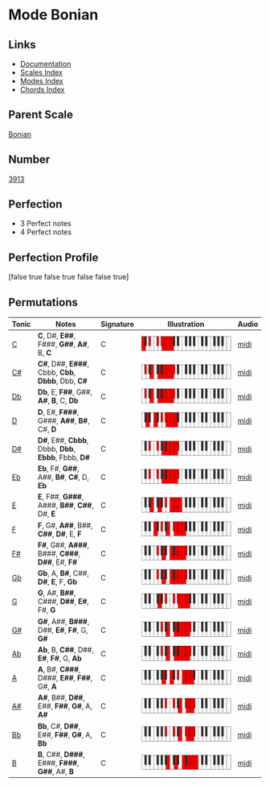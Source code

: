 # Mode Bonian

## Links

- [Documentation](index.md)
- [Scales Index](Scales.md)
- [Modes Index](Modes.md)
- [Chords Index](Chords.md)

## Parent Scale

[Bonian](ScaleBonian.md)

## Number

[3913](https://ianring.com/musictheory/scales/3913)

## Perfection

- 3 Perfect notes
- 4 Perfect notes

## Perfection Profile

[false true false true false false true]

## Permutations

| Tonic | Notes | Signature | Illustration | Audio |
|-------|-------|-----------|--------------|-------|
| [C](ModeCNaturalBonian.md) | **C**, D#, **E##**, F###, **G##**, **A#**, B, **C** | C | ![CNaturalBonian](ModeCNaturalBonian.png) | [midi](https://github.com/edipermadi/music/blob/main/docs/ModeCNaturalBonian.mid?raw=true) |
| [C#](ModeCSharpBonian.md) | **C#**, D##, **E###**, Cbbb, **Cbb**, **Dbbb**, Dbb, **C#** | C | ![CSharpBonian](ModeCSharpBonian.png) | [midi](https://github.com/edipermadi/music/blob/main/docs/ModeCSharpBonian.mid?raw=true) |
| [Db](ModeDFlatBonian.md) | **Db**, E, **F##**, G##, **A#**, **B**, C, **Db** | C | ![DFlatBonian](ModeDFlatBonian.png) | [midi](https://github.com/edipermadi/music/blob/main/docs/ModeDFlatBonian.mid?raw=true) |
| [D](ModeDNaturalBonian.md) | **D**, E#, **F###**, G###, **A##**, **B#**, C#, **D** | C | ![DNaturalBonian](ModeDNaturalBonian.png) | [midi](https://github.com/edipermadi/music/blob/main/docs/ModeDNaturalBonian.mid?raw=true) |
| [D#](ModeDSharpBonian.md) | **D#**, E##, **Cbbb**, Dbbb, **Dbb**, **Ebbb**, Fbbb, **D#** | C | ![DSharpBonian](ModeDSharpBonian.png) | [midi](https://github.com/edipermadi/music/blob/main/docs/ModeDSharpBonian.mid?raw=true) |
| [Eb](ModeEFlatBonian.md) | **Eb**, F#, **G##**, A##, **B#**, **C#**, D, **Eb** | C | ![EFlatBonian](ModeEFlatBonian.png) | [midi](https://github.com/edipermadi/music/blob/main/docs/ModeEFlatBonian.mid?raw=true) |
| [E](ModeENaturalBonian.md) | **E**, F##, **G###**, A###, **B##**, **C##**, D#, **E** | C | ![ENaturalBonian](ModeENaturalBonian.png) | [midi](https://github.com/edipermadi/music/blob/main/docs/ModeENaturalBonian.mid?raw=true) |
| [F](ModeFNaturalBonian.md) | **F**, G#, **A##**, B##, **C##**, **D#**, E, **F** | C | ![FNaturalBonian](ModeFNaturalBonian.png) | [midi](https://github.com/edipermadi/music/blob/main/docs/ModeFNaturalBonian.mid?raw=true) |
| [F#](ModeFSharpBonian.md) | **F#**, G##, **A###**, B###, **C###**, **D##**, E#, **F#** | C | ![FSharpBonian](ModeFSharpBonian.png) | [midi](https://github.com/edipermadi/music/blob/main/docs/ModeFSharpBonian.mid?raw=true) |
| [Gb](ModeGFlatBonian.md) | **Gb**, A, **B#**, C##, **D#**, **E**, F, **Gb** | C | ![GFlatBonian](ModeGFlatBonian.png) | [midi](https://github.com/edipermadi/music/blob/main/docs/ModeGFlatBonian.mid?raw=true) |
| [G](ModeGNaturalBonian.md) | **G**, A#, **B##**, C###, **D##**, **E#**, F#, **G** | C | ![GNaturalBonian](ModeGNaturalBonian.png) | [midi](https://github.com/edipermadi/music/blob/main/docs/ModeGNaturalBonian.mid?raw=true) |
| [G#](ModeGSharpBonian.md) | **G#**, A##, **B###**, D##, **E#**, **F#**, G, **G#** | C | ![GSharpBonian](ModeGSharpBonian.png) | [midi](https://github.com/edipermadi/music/blob/main/docs/ModeGSharpBonian.mid?raw=true) |
| [Ab](ModeAFlatBonian.md) | **Ab**, B, **C##**, D##, **E#**, **F#**, G, **Ab** | C | ![AFlatBonian](ModeAFlatBonian.png) | [midi](https://github.com/edipermadi/music/blob/main/docs/ModeAFlatBonian.mid?raw=true) |
| [A](ModeANaturalBonian.md) | **A**, B#, **C###**, D###, **E##**, **F##**, G#, **A** | C | ![ANaturalBonian](ModeANaturalBonian.png) | [midi](https://github.com/edipermadi/music/blob/main/docs/ModeANaturalBonian.mid?raw=true) |
| [A#](ModeASharpBonian.md) | **A#**, B##, **D##**, E##, **F##**, **G#**, A, **A#** | C | ![ASharpBonian](ModeASharpBonian.png) | [midi](https://github.com/edipermadi/music/blob/main/docs/ModeASharpBonian.mid?raw=true) |
| [Bb](ModeBFlatBonian.md) | **Bb**, C#, **D##**, E##, **F##**, **G#**, A, **Bb** | C | ![BFlatBonian](ModeBFlatBonian.png) | [midi](https://github.com/edipermadi/music/blob/main/docs/ModeBFlatBonian.mid?raw=true) |
| [B](ModeBNaturalBonian.md) | **B**, C##, **D###**, E###, **F###**, **G##**, A#, **B** | C | ![BNaturalBonian](ModeBNaturalBonian.png) | [midi](https://github.com/edipermadi/music/blob/main/docs/ModeBNaturalBonian.mid?raw=true) |

